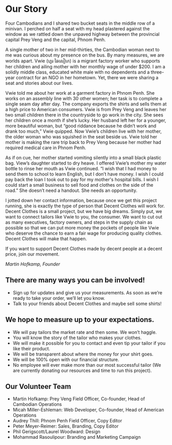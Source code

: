 # Our Story

Four Cambodians and I shared two bucket seats in the middle row of a minivan. I perched on half a seat with my head plastered against the window as we rattled down the unpaved highway between the provincial capital Prey Veng and the capital, Phnom Penh. 

A single mother of two in her mid-thirties, the Cambodian woman next to me was curious about my presence on the bus. By many measures, we are worlds apart.  Vwie (ហួរ ឆៃលៀហ) is a migrant factory worker who supports her children and ailing mother with her monthly wage of under $200. I am a solidly middle class, educated white male with no dependents and a three-year contract for an NGO in her hometown. Yet, there we were sharing a seat and stories about our lives. 

Vwie told me about her work at a garment factory in Phnom Penh. She works on an assembly line with 30 other women; her task is to complete a single seam day after day. The company exports the shirts and sells them at a high price to American consumers. Vwie is from Prey Veng and leaves her two small children there in the countryside to go work in the city. She sees her children once a month if she’s lucky. Her husband left her for a younger, more beautiful woman, but “good riddance because he didn’t work and drank too much,” Vwie quipped. Now Vwie’s  children live with her mother, the older woman who was squished in the seat beside us. Vwie told her mother is  making the rare trip back to Prey Veng because her mother had required medical care in Phnom Penh.

As if on cue, her mother started vomiting silently into a small black plastic bag. View’s daughter started to dry heave. I offered Vwie’s mother my water bottle to rinse her mouth as Vwie continued. “I wish that I had money to send them to school to learn English, but I don’t have money. I wish I could pay back the loan I took out to pay for my mother's hospital bills. I wish I could start a small business to sell food and clothes on the side of the road.” She doesn’t need a handout. She needs an opportunity. 

I jotted down her contact information, because once we get this project running, she is exactly the type of person that Decent Clothes will work for. Decent Clothes is a small project, but we have big dreams. Simply put, we want to connect tailors like Vwie to you, the consumer. We want to cut out as many executives, factory owners, and steps in the supply chain as possible so that we can put more money the pockets of people like Vwie who deserve the chance to earn a fair wage for producing quality clothes. Decent Clothes will make that happen. 

If you want to support Decent Clothes made by decent people at a decent price, join our movement. 

_Martin Hofkamp, Founder_

## There are many ways you can be involved!

- Sign up for updates and give us your measurements. As soon as we’re ready to take your order, we’ll let you know. 
- Talk to your friends about Decent Clothes and maybe sell some shirts!

## We hope to measure up to your expectations.

- We will pay tailors the market rate and then some. We won’t haggle. 
- You will know the story of the tailor who makes your clothes.
- We will make it possible for you to contact and even tip your tailor if you like their product. 
- We will be transparent about where the money for your shirt goes. 
- We will be 100% open with our financial structure.  
- No employee will ever make more than our most successful tailor (We are currently donating our resources and time to run this project). 


## Our Volunteer Team

- Martin Hofkamp: Prey Veng Field Officer, Co-founder, Head of Cambodian Operations
- Micah Miller-Eshleman: Web Developer, Co-founder, Head of American Operations
- Audrey Thill: Phnom Penh Field Officer, Copy Editor
- Peter Meyer-Reimer: Sales, Branding,  Copy Editor
- Phil Gerigscott/Laurel Woodward: Design
- Mohammad Rasoulipour: Branding and Marketing Campaign
